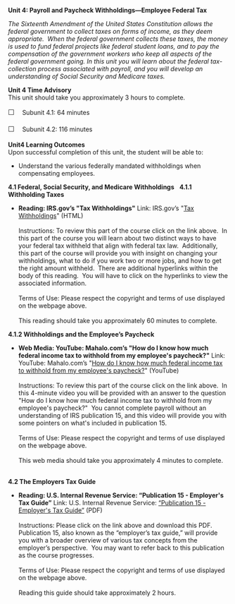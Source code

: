 **Unit 4: Payroll and Paycheck Withholdings—Employee Federal Tax** <span
id="4"></span> 

*The Sixteenth Amendment of the United States Constitution allows the
federal government to collect taxes on forms of income, as they deem
appropriate.  When the federal government collects these taxes, the
money is used to fund federal projects like federal student loans, and
to pay the compensation of the government workers who keep all aspects
of the federal government going. In this unit you will learn about the
federal tax-collection process associated with payroll, and you will
develop an understanding of Social Security and Medicare taxes.*

**Unit 4 Time Advisory**  
<span id="49705_time_advisory" class="showltimeadivisoryspan"
style="display: inline;"><span id="49537_time_advisory"
class="showltimeadivisoryspan" style="display: inline;">This unit should
take you approximately 3 hours to complete.  
  
 <span
style="font-family: 'Myriad Pro','Gill Sans','Gill Sans MT',Calibri,sans-serif; font-size: 16px; line-height: 24px; text-align: left;">☐
   </span>Subunit 4.1: 64 minutes</span>  
  
 <span id="49537_time_advisory" class="showltimeadivisoryspan"
style="display: inline;"><span
style="font-family: 'Myriad Pro','Gill Sans','Gill Sans MT',Calibri,sans-serif; font-size: 16px; line-height: 24px; text-align: left;">☐
   </span>Subunit 4.2: 116 minutes</span></span>

**Unit4 Learning Outcomes**  
Upon successful completion of this unit, the student will be able to:  
-   Understand the various federally mandated withholdings when
    compensating employees.

**4.1 Federal, Social Security, and Medicare Withholdings** <span
id="4.1"></span> 
**4.1.1 Withholding Taxes** <span id="4.1.1"></span> 
-   **Reading: IRS.gov’s "Tax Withholdings"**
    Link: IRS.gov’s "[Tax
    Withholdings](http://www.irs.gov/individuals/employees/article/0,,id=130504,00.html)"
    (HTML)  
        
     Instructions: To review this part of the course click on the link
    above.  In this part of the course you will learn about two distinct
    ways to have your federal tax withheld that align with federal tax
    law.  Additionally, this part of the course will provide you with
    insight on changing your withholdings, what to do if you work two or
    more jobs, and how to get the right amount withheld.  There are
    additional hyperlinks within the body of this reading.  You will
    have to click on the hyperlinks to view the associated
    information.          
        
     Terms of Use: Please respect the copyright and terms of use
    displayed on the webpage above.  
        
     This reading should take you approximately 60 minutes to complete.
       

**4.1.2 Withholdings and the Employee’s Paycheck** <span
id="4.1.2"></span> 
-   **Web Media: YouTube: Mahalo.com’s "How do I know how much federal
    income tax to withhold from my employee's paycheck?"**
    Link: YouTube: Mahalo.com’s "[How do I know how much federal income
    tax to withhold from my employee's
    paycheck?](http://www.youtube.com/watch?v=YEz7YfWKw4E&feature=plcp)"
    (YouTube)  
        
     Instructions: To review this part of the course click on the link
    above.  In this 4-minute video you will be provided with an answer
    to the question "How do I know how much federal income tax to
    withhold from my employee's paycheck?"  You cannot complete payroll
    without an understanding of IRS publication 15, and this video will
    provide you with some pointers on what's included in publication
    15.          
        
     Terms of Use: Please respect the copyright and terms of use
    displayed on the webpage above.  
        
     This web media should take you approximately 4 minutes to complete.
       

**4.2 The Employers Tax Guide** <span id="4.2"></span> 
-   **Reading: U.S. Internal Revenue Service: “Publication 15 -
    Employer's Tax Guide”**
    Link: U.S. Internal Revenue Service: [“Publication 15 - Employer's
    Tax
    Guide”](https://resources.saylor.org/wwwresources/archived/site/wp-content/uploads/2013/02/PRDV204-4.2-Publication15.pdf) (PDF)  
        
     Instructions: Please click on the link above and download this PDF.
    Publication 15, also known as the “employer’s tax guide,” will
    provide you with a broader overview of various tax concepts from the
    employer’s perspective.  You may want to refer back to this
    publication as the course progresses.       
        
     Terms of Use: Please respect the copyright and terms of use
    displayed on the webpage above.  
        
     Reading this guide should take approximately 2 hours.


